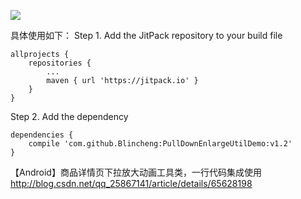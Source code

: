 [![](https://jitpack.io/v/Blincheng/PullDownEnlargeUtilDemo.svg)](https://jitpack.io/#Blincheng/PullDownEnlargeUtilDemo)

具体使用如下：
Step 1. Add the JitPack repository to your build file


	allprojects {
		repositories {
			...
			maven { url 'https://jitpack.io' }
		}
	}
  
Step 2. Add the dependency


  	dependencies {
		compile 'com.github.Blincheng:PullDownEnlargeUtilDemo:v1.2'
	}

【Android】商品详情页下拉放大动画工具类，一行代码集成使用
http://blog.csdn.net/qq_25867141/article/details/65628198

